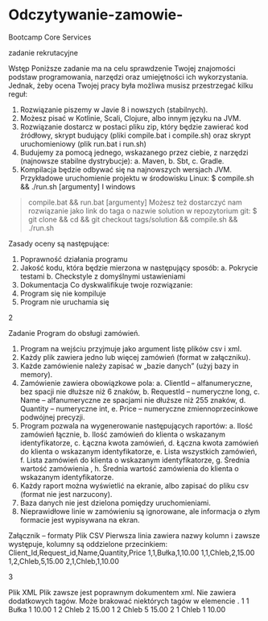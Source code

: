 # Odczytywanie-zamowie-
Bootcamp Core Services

zadanie rekrutacyjne

Wstęp
Poniższe zadanie ma na celu sprawdzenie Twojej znajomości podstaw programowania, narzędzi oraz
umiejętności ich wykorzystania.
Jednak, żeby ocena Twojej pracy była możliwa musisz przestrzegać kilku reguł:
1. Rozwiązanie piszemy w Javie 8 i nowszych (stabilnych).
2. Możesz pisać w Kotlinie, Scali, Clojure, albo innym języku na JVM.
3. Rozwiązanie dostarcz w postaci pliku zip, który będzie zawierać kod źródłowy, skrypt
budujący (pliki compile.bat i compile.sh) oraz skrypt uruchomieniowy (plik run.bat i run.sh)
4. Budujemy za pomocą jednego, wskazanego przez ciebie, z narzędzi (najnowsze stabilne
dystrybucje):
a. Maven,
b. Sbt,
c. Gradle.
5. Kompilacja będzie odbywać się na najnowszych wersjach JVM.
Przykładowe uruchomienie projektu w środowisku Linux:
$ compile.sh && ./run.sh [argumenty]
I windows
> compile.bat && run.bat [argumenty]
Możesz też dostarczyć nam rozwiązanie jako link do taga o nazwie solution w repozytorium git:
$ git clone <URL> && cd <REPO> && git checkout tags/solution &&
compile.sh && ./run.sh

Zasady oceny są następujące:
1. Poprawność działania programu
2. Jakość kodu, która będzie mierzona w następujący sposób:
a. Pokrycie testami
b. Checkstyle z domyślnymi ustawieniami
3. Dokumentacja
Co dyskwalifikuje twoje rozwiązanie:
1. Program się nie kompiluje
2. Program nie uruchamia się

2

Zadanie
Program do obsługi zamówień.
1. Program na wejściu przyjmuje jako argument listę plików csv i xml.
2. Każdy plik zawiera jedno lub więcej zamówień (format w załączniku).
3. Każde zamówienie należy zapisać w „bazie danych” (użyj bazy in memory).
4. Zamówienie zawiera obowiązkowe pola:
a. ClientId – alfanumeryczne, bez spacji nie dłuższe niż 6 znaków,
b. RequestId – numeryczne long,
c. Name – alfanumeryczne ze spacjami nie dłuższe niż 255 znaków,
d. Quantity – numeryczne int,
e. Price – numeryczne zmiennoprzecinkowe podwójnej precyzji.
5. Program pozwala na wygenerowanie następujących raportów:
a. Ilość zamówień łącznie,
b. Ilość zamówień do klienta o wskazanym identyfikatorze,
c. Łączna kwota zamówień,
d. Łączna kwota zamówień do klienta o wskazanym identyfikatorze,
e. Lista wszystkich zamówień,
f. Lista zamówień do klienta o wskazanym identyfikatorze,
g. Średnia wartość zamówienia ,
h. Średnia wartość zamówienia do klienta o wskazanym identyfikatorze.
6. Każdy raport można wyświetlić na ekranie, albo zapisać do pliku csv (format nie jest
narzucony).
7. Baza danych nie jest dzielona pomiędzy uruchomieniami.
8. Nieprawidłowe linie w zamówieniu są ignorowane, ale informacja o złym formacie jest
wypisywana na ekran.

Załącznik – formaty
Plik CSV
Pierwsza linia zawiera nazwy kolumn i zawsze występuje, kolumny są oddzielone przecinkiem:
Client_Id,Request_id,Name,Quantity,Price
1,1,Bułka,1,10.00
1,1,Chleb,2,15.00
1,2,Chleb,5,15.00
2,1,Chleb,1,10.00

3

Plik XML
Plik zawsze jest poprawnym dokumentem xml. Nie zawiera dodatkowych tagów.
Może brakować niektórych tagów w elemencie <request>.
<requests>
<request>
<clientId>1</clientId>
<requestId>1</requestId>
<name>Bułka</name>
<quantity>1</quantity>
<price>10.00</price>
</request>
<request>
<clientId>1</clientId>
<requestId>2</requestId>
<name>Chleb</name>
<quantity>2</quantity>
<price>15.00</price>
</request>
<request>
<clientId>1</clientId>
<requestId>2</requestId>
<name>Chleb</name>
<quantity>5</quantity>
<price>15.00</price>
</request>
<request>
<clientId>2</clientId>
<requestId>1</requestId>
<name>Chleb</name>
<quantity>1</quantity>
<price>10.00</price>
</request>
</requests>
